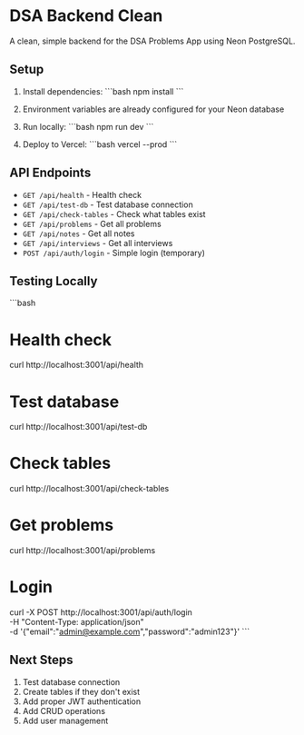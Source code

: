 # DSA Backend Clean

A clean, simple backend for the DSA Problems App using Neon PostgreSQL.

## Setup

1. Install dependencies:
\`\`\`bash
npm install
\`\`\`

2. Environment variables are already configured for your Neon database

3. Run locally:
\`\`\`bash
npm run dev
\`\`\`

4. Deploy to Vercel:
\`\`\`bash
vercel --prod
\`\`\`

## API Endpoints

- `GET /api/health` - Health check
- `GET /api/test-db` - Test database connection
- `GET /api/check-tables` - Check what tables exist
- `GET /api/problems` - Get all problems
- `GET /api/notes` - Get all notes
- `GET /api/interviews` - Get all interviews
- `POST /api/auth/login` - Simple login (temporary)

## Testing Locally

\`\`\`bash
# Health check
curl http://localhost:3001/api/health

# Test database
curl http://localhost:3001/api/test-db

# Check tables
curl http://localhost:3001/api/check-tables

# Get problems
curl http://localhost:3001/api/problems

# Login
curl -X POST http://localhost:3001/api/auth/login \
  -H "Content-Type: application/json" \
  -d '{"email":"admin@example.com","password":"admin123"}'
\`\`\`

## Next Steps

1. Test database connection
2. Create tables if they don't exist
3. Add proper JWT authentication
4. Add CRUD operations
5. Add user management
